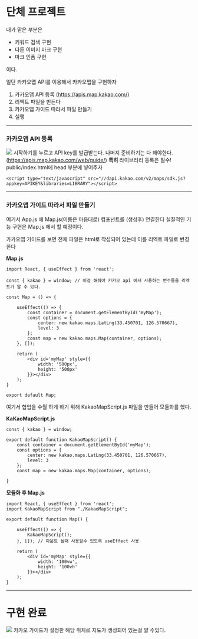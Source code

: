 # 단체 프로젝트
내가 맡은 부분은
- 키워드 검색 구현
- 다른 이미지 마크 구현
- 마크 인폼 구현

이다.

일단 카카오맵 API를 이용해서 카카오맵을 구현하자
1. 카카오맵  API 등록 (https://apis.map.kakao.com/)
2. 리엑트 파일을 만든다
3. 카카오맵 가이드 따라서 파일 만들기
5. 실행
---
### 카카오맵 API 등록
![](https://images.velog.io/images/dndb3599/post/1c9be4b6-9450-414d-a03b-f89814706714/image.png)
시작하기를 누르고 API key를 발급받는다.
나머지 준비하기는 다 해야한다.(https://apis.map.kakao.com/web/guide/)
**특히** 라이브러리 등록은 필수! public/index.html에 head 부분에 넣어주자
```
<script type="text/javascript" src="//dapi.kakao.com/v2/maps/sdk.js?appkey=APIKEY&libraries=LIBRARY"></script>
```

---
### 카카오맵 가이드 따라서 파일 만들기
여기서 App.js 에 Map.js(이름은 마음대로) 컴포넌트를 (생성후) 연결한다
실질적인 기능 구현은 Map.js 에서 할 예정이다.

카카오맵 가이드를 보면 전체 파일은 html로 작성되어 있는데 이를 리엑트 파일로 변경한다

**Map.js**
```
import React, { useEffect } from 'react';

const { kakao } = window; // 이걸 해줘야 카카오 api 에서 사용하는 변수들을 리엑트가 알 수 있다.

const Map = () => {

    useEffect(() => {
        const container = document.getElementById('myMap');
		const options = {
			center: new kakao.maps.LatLng(33.450701, 126.570667),
			level: 3
		};
        const map = new kakao.maps.Map(container, options);
    }, []);

    return (
        <div id='myMap' style={{
            width: '500px', 
            height: '500px'
        }}></div>
    );
}

export default Map; 
```

여기서 협업을 수월 하게 하기 위해 KakaoMapScript.js 파일을 만들어 모듈화를  했다.

**KaKaoMapScript.js**
```
const { kakao } = window;

export default function KakaoMapScript() {
    const container = document.getElementById('myMap');
    const options = {
        center: new kakao.maps.LatLng(33.450701, 126.570667),
        level: 3
    };
    const map = new kakao.maps.Map(container, options);

}
```

**모듈화 후 Map.js**
```
import React, { useEffect } from 'react';
import KakaoMapScript from "./KakaoMapScript";

export default function Map() {

    useEffect(() => {
        KakaoMapScript();
    }, []); // 마운트 될때 사용할수 있도록 useEffect 사용

    return (
        <div id='myMap' style={{
            width: '100vw',
            height: '100vh'
        }}></div>
    );
}
```
---
# 구현 완료
![](https://images.velog.io/images/dndb3599/post/375ca1c8-9038-404d-83a2-c8c2fd5d7cd1/image.png)
카카오 가이드가 설정한 해당 위치로 지도가 생성되어 있는걸 알 수있다.


